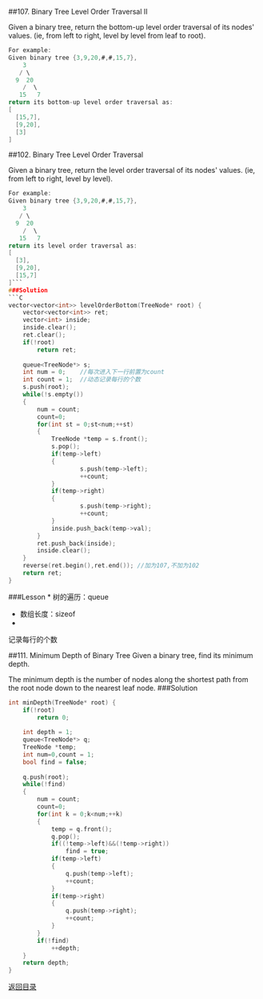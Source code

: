 ##107. Binary Tree Level Order Traversal II 

Given a binary tree, return the bottom-up level order traversal of its nodes' values. (ie, from left to right, level by level from leaf to root).
```C
For example:
Given binary tree {3,9,20,#,#,15,7},
    3
   / \
  9  20
    /  \
   15   7
return its bottom-up level order traversal as:
[
  [15,7],
  [9,20],
  [3]
]
```
##102. Binary Tree Level Order Traversal 

Given a binary tree, return the level order traversal of its nodes' values. (ie, from left to right, level by level).
```C
For example:
Given binary tree {3,9,20,#,#,15,7},
    3
   / \
  9  20
    /  \
   15   7
return its level order traversal as:
[
  [3],
  [9,20],
  [15,7]
]```
###Solution
```C
vector<vector<int>> levelOrderBottom(TreeNode* root) {
    vector<vector<int>> ret;
    vector<int> inside;
    inside.clear();
    ret.clear();
    if(!root)
        return ret;
        
    queue<TreeNode*> s;
    int num = 0;    //每次进入下一行前置为count
    int count = 1;  //动态记录每行的个数
    s.push(root);
    while(!s.empty())
    {
        num = count;
        count=0;
        for(int st = 0;st<num;++st)
        {
            TreeNode *temp = s.front();
            s.pop();
            if(temp->left)
            {
                    s.push(temp->left);
                    ++count;
            }
            if(temp->right)
            {
                    s.push(temp->right);
                    ++count;
            }
            inside.push_back(temp->val);
        }
        ret.push_back(inside);
        inside.clear();
    }
    reverse(ret.begin(),ret.end()); //加为107,不加为102
    return ret;
}
```
###Lesson
* 
树的遍历：queue
* 数组长度：sizeof
* 
记录每行的个数

##111. Minimum Depth of Binary Tree
Given a binary tree, find its minimum depth.

The minimum depth is the number of nodes along the shortest path from the root node down to the nearest leaf node.
###Solution
```C
int minDepth(TreeNode* root) {
    if(!root)
        return 0;
        
    int depth = 1;
    queue<TreeNode*> q;
    TreeNode *temp;
    int num=0,count = 1;
    bool find = false;
    
    q.push(root);
    while(!find)
    {
        num = count;
        count=0;
        for(int k = 0;k<num;++k)
        {
            temp = q.front();
            q.pop();
            if((!temp->left)&&(!temp->right))
                find = true;
            if(temp->left)
            {
                q.push(temp->left);
                ++count;
            }
            if(temp->right)
            {
                q.push(temp->right);
                ++count;
            }
        }
        if(!find)
            ++depth;
    }
    return depth;
}
```

[返回目录](README.md)